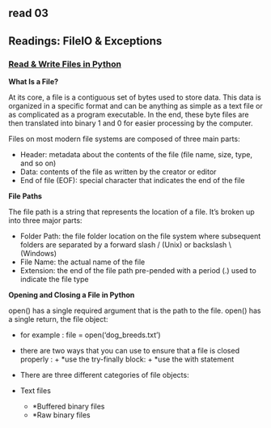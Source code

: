 ## read 03
## Readings: FileIO & Exceptions
### [Read & Write Files in Python](https://realpython.com/read-write-files-python/)

**What Is a File?**

At its core, a file is a contiguous set of bytes used to store data. This data is organized in a specific format and can be anything as simple as a text file or as complicated as a program executable. In the end, these byte files are then translated into binary 1 and 0 for easier processing by the computer.

Files on most modern file systems are composed of three main parts:

+ Header: metadata about the contents of the file (file name, size, type, and so on)
+  Data: contents of the file as written by the creator or editor
+  End of file (EOF): special character that indicates the end of the file

**File Paths**

The file path is a string that represents the location of a file. It’s broken up into three major parts:

+  Folder Path: the file folder location on the file system where subsequent folders are separated by a forward slash / (Unix) or backslash \ (Windows)
+  File Name: the actual name of the file
+  Extension: the end of the file path pre-pended with a period (.) used to indicate the file type


**Opening and Closing a File in Python**

open() has a single required argument that is the path to the file. open() has a single return, the file object:

+  for example : file = open(‘dog_breeds.txt’)

+  there are two ways that you can use to ensure that a file is closed properly :
         +  *use the try-finally block:
         +  *use the with statement

+  There are three different categories of file objects:
+  Text files
      +  *Buffered binary files
      +  *Raw binary files
